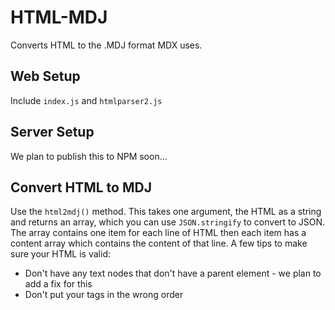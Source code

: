 # HTML-MDJ
Converts HTML to the .MDJ format MDX uses.

## Web Setup

Include `index.js` and `htmlparser2.js`

## Server Setup

We plan to publish this to NPM soon...

## Convert HTML to MDJ

Use the `html2mdj()` method. This takes one argument, the HTML as a string and returns an array, which you can use `JSON.stringify` to convert to JSON. The array contains one item for each line of HTML then each item has a content array which contains the content of that line. A few tips to make sure your HTML is valid:

- Don't have any text nodes that don't have a parent element - we plan to add a fix for this
- Don't put your tags in the wrong order
